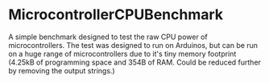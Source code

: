 # MicrocontrollerCPUBenchmark
A simple benchmark designed to test the raw CPU power of microcontrollers. The test was designed to run on Arduinos, but can be run on a huge range of microcontrollers due to it's tiny memory footprint (4.25kB of programming space and 354B of RAM. Could be reduced further by removing the output strings.)
